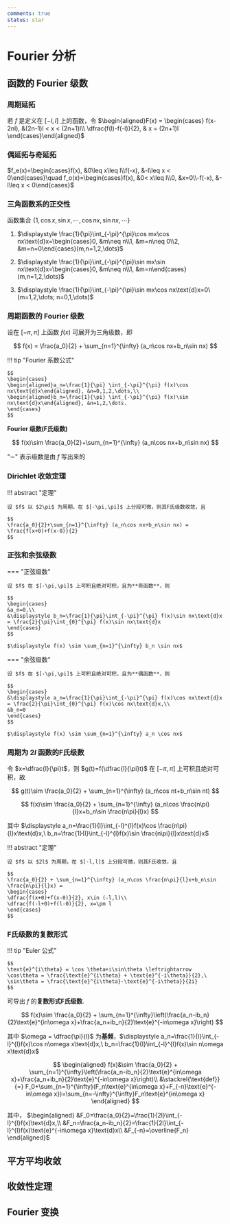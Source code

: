 ```yaml
---
comments: true
status: star
---
```


# Fourier 分析

## 函数的 Fourier 级数

### 周期延拓

若 $f$ 是定义在 $[-l,l]$ 上的函数，令 $\begin{aligned}F(x) = 
\begin{cases}
f(x-2nl), &(2n-1)l < x < (2n+1)l\\
\dfrac{f(l)-f(-l)}{2}, & x = (2n+1)l
\end{cases}\end{aligned}$

### 偶延拓与奇延拓

$f_e(x)=\begin{cases}f(x), &0\leq x\leq l\\f(-x), &-l\leq x < 0\end{cases}\quad f_o(x)=\begin{cases}f(x), &0< x\leq l\\0, &x=0\\-f(-x), &-l\leq x < 0\end{cases}$

### 三角函数系的正交性

函数集合 $\{1, \cos x,\sin x, \cdots ,\cos nx,\sin nx ,\cdots\}$

1. $\displaystyle \frac{1}{\pi}\int_{-\pi}^{\pi}\cos mx\cos nx\text{d}x=\begin{cases}0, &m\neq n\\1, &m=n\neq 0\\2, &m=n=0\end{cases}(m,n=1,2,\dots)$

2. $\displaystyle \frac{1}{\pi}\int_{-\pi}^{\pi}\sin mx\sin nx\text{d}x=\begin{cases}0, &m\neq n\\1, &m=n\end{cases}(m,n=1,2,\dots)$

3. $\displaystyle \frac{1}{\pi}\int_{-\pi}^{\pi}\sin mx\cos nx\text{d}x=0\ (m=1,2,\dots; n=0,1,\dots)$

### 周期函数的 Fourier 级数

设在 $[-\pi, \pi]$ 上函数 $f(x)$ 可展开为三角级数，即

$$
f(x) = \frac{a_0}{2} + \sum_{n=1}^{\infty} (a_n\cos nx+b_n\sin nx)
$$

!!! tip "Fourier 系数公式"

	$$
	\begin{cases}
	\begin{aligned}a_n=\frac{1}{\pi} \int_{-\pi}^{\pi} f(x)\cos nx\text{d}x\end{aligned}, &n=0,1,2,\dots,\\
	\begin{aligned}b_n=\frac{1}{\pi} \int_{-\pi}^{\pi} f(x)\sin nx\text{d}x\end{aligned}, &n=1,2,\dots.
	\end{cases}
	$$

**Fourier 级数(F氏级数)**

$$
f(x)\sim \frac{a_0}{2}+\sum_{n=1}^{\infty} (a_n\cos nx+b_n\sin nx)
$$

"$\sim$" 表示级数是由 $f$ 写出来的

### Dirichlet 收敛定理

!!! abstract "定理"

	设 $f$ 以 $2\pi$ 为周期，在 $[-\pi,\pi]$ 上分段可微，则其F氏级数收敛，且

	$$
	\frac{a_0}{2}+\sum_{n=1}^{\infty} (a_n\cos nx+b_n\sin nx) = \frac{f(x+0)+f(x-0)}{2}
	$$

### 正弦和余弦级数

=== "正弦级数"

	设 $f$ 在 $[-\pi,\pi]$ 上可积且绝对可积，且为**奇函数**，则

	$$
	\begin{cases}
	&a_n=0,\\
	&\displaystyle b_n=\frac{1}{\pi}\int_{-\pi}^{\pi} f(x)\sin nx\text{d}x = \frac{2}{\pi}\int_{0}^{\pi} f(x)\sin nx\text{d}x
	\end{cases}
	$$

	$\displaystyle f(x) \sim \sum_{n=1}^{\infty} b_n \sin nx$

=== "余弦级数"

	设 $f$ 在 $[-\pi,\pi]$ 上可积且绝对可积，且为**偶函数**，则

	$$
	\begin{cases}
	&\displaystyle a_n=\frac{1}{\pi}\int_{-\pi}^{\pi} f(x)\cos nx\text{d}x = \frac{2}{\pi}\int_{0}^{\pi} f(x)\cos nx\text{d}x,\\
	&b_n=0
	\end{cases}
	$$

	$\displaystyle f(x) \sim \sum_{n=1}^{\infty} a_n \cos nx$

### 周期为 $2l$ 函数的F氏级数

令 $x=\dfrac{l}{\pi}t$，则 $g(t)=f(\dfrac{l}{\pi}t)$ 在 $[-\pi,\pi]$ 上可积且绝对可积，故

$$
g(t)\sim \frac{a_0}{2} + \sum_{n=1}^{\infty} (a_n\cos nt+b_n\sin nt)
$$

$$
f(x)\sim  \frac{a_0}{2} + \sum_{n=1}^{\infty} (a_n\cos \frac{n\pi}{l}x+b_n\sin \frac{n\pi}{l}x)
$$

其中 $\displaystyle a_n=\frac{1}{l}\int_{-l}^{l}f(x)\cos \frac{n\pi}{l}x\text{d}x,\  b_n=\frac{1}{l}\int_{-l}^{l}f(x)\sin \frac{n\pi}{l}x\text{d}x$

!!! abstract "定理"

	设 $f$ 以 $2l$ 为周期，在 $[-l,l]$ 上分段可微，则其F氏收敛，且

	$$
	\frac{a_0}{2} + \sum_{n=1}^{\infty} (a_n\cos \frac{n\pi}{l}x+b_n\sin \frac{n\pi}{l}x) = 
	\begin{cases}
	\dfrac{f(x+0)+f(x-0)}{2}, x\in (-l,l)\\
	\dfrac{f(-l+0)+f(l-0)}{2}, x=\pm l
	\end{cases}
	$$

### F氏级数的复数形式

!!! tip "Euler 公式"

	$$
	\text{e}^{i\theta} = \cos \theta+i\sin\theta \leftrightarrow \cos\theta = \frac{\text{e}^{i\theta} + \text{e}^{-i\theta}}{2},\ \sin\theta = \frac{\text{e}^{i\theta}-\text{e}^{-i\theta}}{2i}
	$$

可导出 $f$ 的**复数形式F氏级数**.

$$
f(x)\sim \frac{a_0}{2} + \sum_{n=1}^{\infty}\left(\frac{a_n-ib_n}{2}\text{e}^{in\omega x}+\frac{a_n+ib_n}{2}\text{e}^{-in\omega x}\right)
$$

其中 $\omega = \dfrac{\pi}{l}$ 为**基频**，$\displaystyle a_n=\frac{1}{l}\int_{-l}^{l}f(x)\cos n\omega x\text{d}x,\  b_n=\frac{1}{l}\int_{-l}^{l}f(x)\sin n\omega x\text{d}x$

$$
\begin{aligned}
f(x)&\sim \frac{a_0}{2} + \sum_{n=1}^{\infty}\left(\frac{a_n-ib_n}{2}\text{e}^{in\omega x}+\frac{a_n+ib_n}{2}\text{e}^{-in\omega x}\right)\\
&\stackrel{\text{def}}{=} F_0+\sum_{n=1}^{\infty}(F_n\text{e}^{in\omega x}+F_{-n}\text{e}^{-in\omega x})=\sum_{n=-\infty}^{\infty}F_n\text{e}^{in\omega x}
\end{aligned}
$$

其中， $\begin{aligned}
&F_0=\frac{a_0}{2}=\frac{1}{2l}\int_{-l}^{l}f(x)\text{d}x,\\
&F_n=\frac{a_n-ib_n}{2}=\frac{1}{2l}\int_{-l}^{l}f(x)\text{e}^{-in\omega x}\text{d}x\\
&F_{-n}=\overline{F_n}
\end{aligned}$

## 平方平均收敛

## 收敛性定理

## Fourier 变换

